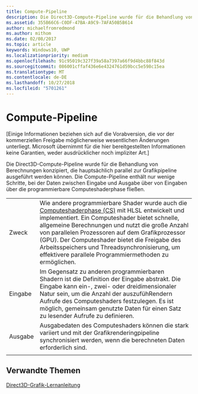 ```yaml
---
title: Compute-Pipeline
description: Die Direct3D-Compute-Pipeline wurde für die Behandlung von Berechnungen konzipiert, die hauptsächlich parallel zur Grafikpipeline ausgeführt werden können.
ms.assetid: 355B66C6-C0DF-47BA-A9C9-7AFA50B5B614
author: michaelfromredmond
ms.author: mithom
ms.date: 02/08/2017
ms.topic: article
keywords: Windows10, UWP
ms.localizationpriority: medium
ms.openlocfilehash: 91c95019c327f39a58a7397a66f9d4bbc88f843d
ms.sourcegitcommit: 086001cffaf436e6e4324761d59bcc5e598c15ea
ms.translationtype: MT
ms.contentlocale: de-DE
ms.lasthandoff: 10/27/2018
ms.locfileid: "5701261"
---
```

# <a name="compute-pipeline"></a>Compute-Pipeline


\[Einige Informationen beziehen sich auf die Vorabversion, die vor der kommerziellen Freigabe möglicherweise wesentlichen Änderungen unterliegt. Microsoft übernimmt für die hier bereitgestellten Informationen keine Garantien, weder ausdrücklicher noch impliziter Art.\]


Die Direct3D-Compute-Pipeline wurde für die Behandlung von Berechnungen konzipiert, die hauptsächlich parallel zur Grafikpipeline ausgeführt werden können. Die Compute-Pipeline enthält nur wenige Schritte, bei der Daten zwischen Eingabe und Ausgabe über von Eingaben über die programmierbare Computeshaderphase fließen.

| | |
|-|-|
|Zweck|Wie andere programmierbare Shader wurde auch die [Computeshaderphase (CS)](compute-shader-stage--cs-.md) mit HLSL entwickelt und implementiert. Ein Computeshader bietet schnelle, allgemeine Berechnungen und nutzt die große Anzahl von parallelen Prozessoren auf dem Grafikprozessor (GPU). Der Computeshader bietet die Freigabe des Arbeitsspeichers und Threadsynchronisierung, um effektivere parallele Programmiermethoden zu ermöglichen.|
|Eingabe|Im Gegensatz zu anderen programmierbaren Shadern ist die Definition der Eingabe abstrakt. Die Eingabe kann ein-, zwei- oder dreidimensionaler Natur sein, um die Anzahl der auszufühRendern Aufrufe des Computeshaders festzulegen. Es ist möglich, gemeinsam genutzte Daten für einen Satz zu lesender Aufrufe zu definieren.|
|Ausgabe|Ausgabedaten des Computeshaders können die stark variiert und mit der Grafikrenderingpipeline synchronisiert werden, wenn die berechneten Daten erforderlich sind.|
| | |




<!---
<table>
<colgroup>
<col width="50%" />
<col width="50%" />
</colgroup>
<tbody>
<tr class="odd">
<td align="left">Purpose</td>
<td align="left">Like other programmable shaders, <a href="#compute-shader-stage--cs-.md">Compute Shader (CS) stage</a> is designed and implemented with HLSL. A compute shader provides high-speed general purpose computing and takes advantage of the large numbers of parallel processors on the graphics processing unit (GPU). The compute shader provides memory sharing and thread synchronization features to allow more effective parallel programming methods.</td>
</tr>
<tr class="even">
<td align="left">Input</td>
<td align="left">Unlike other programmable shaders, the definition of input is abstract. The input can be one, two or three-dimensional in nature, determining the number of invocations of the compute shader to execute. It is possible to define shared data for one set of invocations to read.</td>
</tr>
<tr class="odd">
<td align="left">Output</td>
<td align="left">Output data from the compute shader, which can be highly varied, can be synchronized with the graphics rendering pipeline when the computed data is required.</td>
</tr>
</tbody>
</table>
-->

## <a name="span-idrelated-topicsspanrelated-topics"></a><span id="related-topics"></span>Verwandte Themen


[Direct3D-Grafik-Lernanleitung](index.md)

 

 
